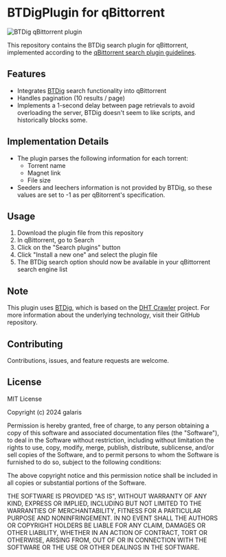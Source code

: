 # BTDigPlugin for qBittorrent

![BTDig qBittorrent plugin](https://github.com/user-attachments/assets/c809f550-96e1-4959-9c09-51ccb4b8ad1d)

This repository contains the BTDig search plugin for qBittorrent, implemented according to the [qBittorrent search plugin guidelines](https://github.com/qbittorrent/search-plugins/wiki/How-to-write-a-search-plugin).

## Features

- Integrates [BTDig](http://btdig.com) search functionality into qBittorrent
- Handles pagination (10 results / page)
- Implements a 1-second delay between page retrievals to avoid overloading the server, BTDig doesn't seem to like scripts, and historically blocks some.

## Implementation Details

- The plugin parses the following information for each torrent:
  - Torrent name
  - Magnet link
  - File size
- Seeders and leechers information is not provided by BTDig, so these values are set to -1 as per qBitorrent's specification.

## Usage

1. Download the plugin file from this repository
2. In qBittorrent, go to Search
3. Click on the "Search plugins" button
4. Click "Install a new one" and select the plugin file
5. The BTDig search option should now be available in your qBittorrent search engine list

## Note

This plugin uses [BTDig](http://btdig.com), which is based on the [DHT Crawler](https://github.com/btdig/dhtcrawler2) project. For more information about the underlying technology, visit their GitHub repository.

## Contributing

Contributions, issues, and feature requests are welcome.

## License

MIT License

Copyright (c) 2024 galaris

Permission is hereby granted, free of charge, to any person obtaining a copy
of this software and associated documentation files (the "Software"), to deal
in the Software without restriction, including without limitation the rights
to use, copy, modify, merge, publish, distribute, sublicense, and/or sell
copies of the Software, and to permit persons to whom the Software is
furnished to do so, subject to the following conditions:

The above copyright notice and this permission notice shall be included in all
copies or substantial portions of the Software.

THE SOFTWARE IS PROVIDED "AS IS", WITHOUT WARRANTY OF ANY KIND, EXPRESS OR
IMPLIED, INCLUDING BUT NOT LIMITED TO THE WARRANTIES OF MERCHANTABILITY,
FITNESS FOR A PARTICULAR PURPOSE AND NONINFRINGEMENT. IN NO EVENT SHALL THE
AUTHORS OR COPYRIGHT HOLDERS BE LIABLE FOR ANY CLAIM, DAMAGES OR OTHER
LIABILITY, WHETHER IN AN ACTION OF CONTRACT, TORT OR OTHERWISE, ARISING FROM,
OUT OF OR IN CONNECTION WITH THE SOFTWARE OR THE USE OR OTHER DEALINGS IN THE
SOFTWARE.

